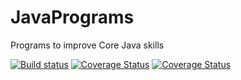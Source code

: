 # JavaPrograms
Programs to improve Core Java skills

[![Build status](https://travis-ci.org/parameshjava/JavaPrograms.svg?branch=master)](https://travis-ci.org/parameshjava/JavaPrograms)
[![Coverage Status](https://coveralls.io/repos/parameshjava/JavaPrograms/badge.svg?branch=master&service=github)](https://coveralls.io/github/parameshjava/JavaPrograms?branch=master)
[![Coverage Status](https://coveralls.io/repos/parameshjava/JavaPrograms/badge.svg?branch=master&service=github)](https://coveralls.io/github/parameshjava/JavaPrograms?branch=master)
